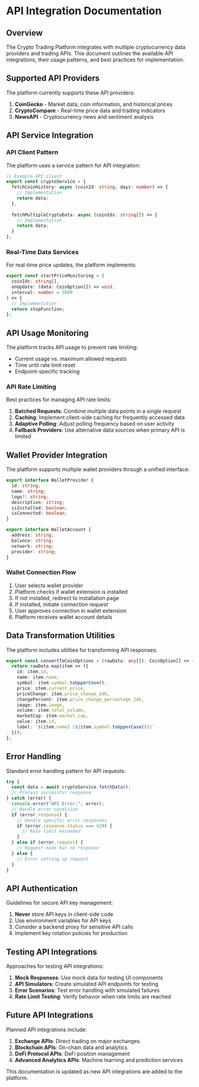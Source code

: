 
# API Integration Documentation

## Overview

The Crypto Trading Platform integrates with multiple cryptocurrency data providers and trading APIs. This document outlines the available API integrations, their usage patterns, and best practices for implementation.

## Supported API Providers

The platform currently supports these API providers:

1. **CoinGecko** - Market data, coin information, and historical prices
2. **CryptoCompare** - Real-time price data and trading indicators
3. **NewsAPI** - Cryptocurrency news and sentiment analysis

## API Service Integration

### API Client Pattern

The platform uses a service pattern for API integration:

```typescript
// Example API client
export const cryptoService = {
  fetchCoinHistory: async (coinId: string, days: number) => {
    // Implementation
    return data;
  },
  
  fetchMultipleCryptoData: async (coinIds: string[]) => {
    // Implementation
    return data;
  }
};
```

### Real-Time Data Services

For real-time price updates, the platform implements:

```typescript
export const startPriceMonitoring = (
  coinIds: string[],
  onUpdate: (data: CoinOption[]) => void,
  interval: number = 5000
) => {
  // Implementation
  return stopFunction;
};
```

## API Usage Monitoring

The platform tracks API usage to prevent rate limiting:

- Current usage vs. maximum allowed requests
- Time until rate limit reset
- Endpoint-specific tracking

### API Rate Limiting

Best practices for managing API rate limits:

1. **Batched Requests**: Combine multiple data points in a single request
2. **Caching**: Implement client-side caching for frequently accessed data
3. **Adaptive Polling**: Adjust polling frequency based on user activity
4. **Fallback Providers**: Use alternative data sources when primary API is limited

## Wallet Provider Integration

The platform supports multiple wallet providers through a unified interface:

```typescript
export interface WalletProvider {
  id: string;
  name: string;
  logo?: string;
  description: string;
  isInstalled: boolean;
  isConnected: boolean;
}

export interface WalletAccount {
  address: string;
  balance: string;
  network: string;
  provider: string;
}
```

### Wallet Connection Flow

1. User selects wallet provider
2. Platform checks if wallet extension is installed
3. If not installed, redirect to installation page
4. If installed, initiate connection request
5. User approves connection in wallet extension
6. Platform receives wallet account details

## Data Transformation Utilities

The platform includes utilities for transforming API responses:

```typescript
export const convertToCoinOptions = (rawData: any[]): CoinOption[] => {
  return rawData.map(item => ({
    id: item.id,
    name: item.name,
    symbol: item.symbol.toUpperCase(),
    price: item.current_price,
    priceChange: item.price_change_24h,
    changePercent: item.price_change_percentage_24h,
    image: item.image,
    volume: item.total_volume,
    marketCap: item.market_cap,
    value: item.id,
    label: `${item.name} (${item.symbol.toUpperCase()})`
  }));
};
```

## Error Handling

Standard error handling pattern for API requests:

```typescript
try {
  const data = await cryptoService.fetchData();
  // Process successful response
} catch (error) {
  console.error("API Error:", error);
  // Handle error condition
  if (error.response) {
    // Handle specific error responses
    if (error.response.status === 429) {
      // Rate limit exceeded
    }
  } else if (error.request) {
    // Request made but no response
  } else {
    // Error setting up request
  }
}
```

## API Authentication

Guidelines for secure API key management:

1. **Never** store API keys in client-side code
2. Use environment variables for API keys
3. Consider a backend proxy for sensitive API calls
4. Implement key rotation policies for production

## Testing API Integrations

Approaches for testing API integrations:

1. **Mock Responses**: Use mock data for testing UI components
2. **API Simulators**: Create simulated API endpoints for testing
3. **Error Scenarios**: Test error handling with simulated failures
4. **Rate Limit Testing**: Verify behavior when rate limits are reached

## Future API Integrations

Planned API integrations include:

1. **Exchange APIs**: Direct trading on major exchanges
2. **Blockchain APIs**: On-chain data and analytics
3. **DeFi Protocol APIs**: DeFi position management
4. **Advanced Analytics APIs**: Machine learning and prediction services

This documentation is updated as new API integrations are added to the platform.
